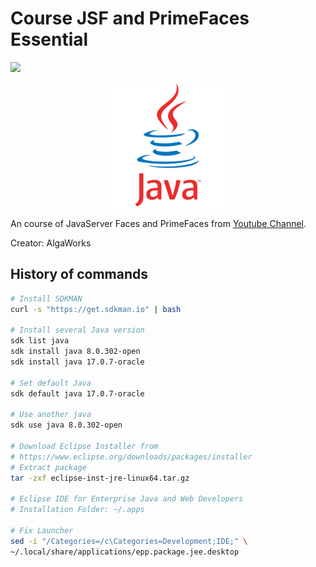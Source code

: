 # Course JSF and PrimeFaces Essential
![](https://img.shields.io/badge/status-in%20progress-blue)

<p align="center">
<img src=".github/logo.png">
</p>

An course of JavaServer Faces and PrimeFaces from [Youtube Channel](https://youtu.be/ezwgBvsd6Ps).

Creator: AlgaWorks

## History of commands

```bash
# Install SDKMAN
curl -s "https://get.sdkman.io" | bash

# Install several Java version
sdk list java
sdk install java 8.0.302-open
sdk install java 17.0.7-oracle

# Set default Java
sdk default java 17.0.7-oracle

# Use another java
sdk use java 8.0.302-open

# Download Eclipse Installer from
# https://www.eclipse.org/downloads/packages/installer
# Extract package
tar -zxf eclipse-inst-jre-linux64.tar.gz

# Eclipse IDE for Enterprise Java and Web Developers
# Installation Folder: ~/.apps

# Fix Launcher
sed -i "/Categories=/c\Categories=Development;IDE;" \
~/.local/share/applications/epp.package.jee.desktop
```
